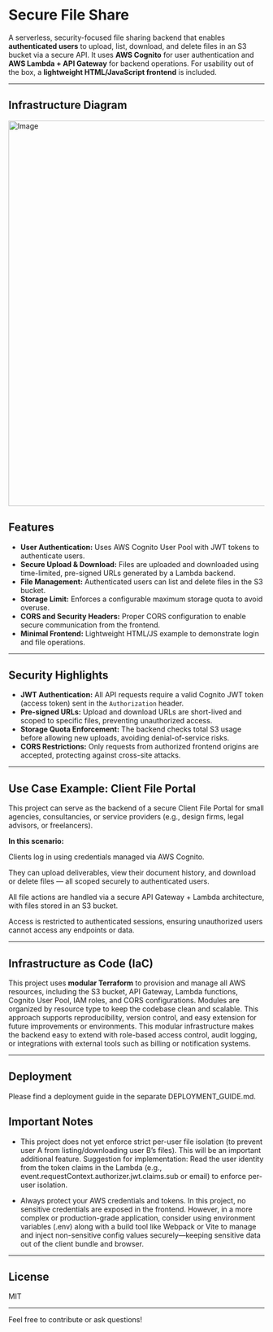 # Secure File Share

A serverless, security-focused file sharing backend that enables **authenticated users** to upload, list, download, and delete files in an S3 bucket via a secure API. 
It uses **AWS Cognito** for user authentication and **AWS Lambda + API Gateway** for backend operations.
For usability out of the box, a **lightweight HTML/JavaScript frontend** is included. 

---

## Infrastructure Diagram

<img width="713" height="758" alt="Image" src="https://github.com/user-attachments/assets/941912a1-e6d1-4aca-8e45-51811c3ad747" />

## Features

- **User Authentication:** Uses AWS Cognito User Pool with JWT tokens to authenticate users.
- **Secure Upload & Download:** Files are uploaded and downloaded using time-limited, pre-signed URLs generated by a Lambda backend.
- **File Management:** Authenticated users can list and delete files in the S3 bucket.
- **Storage Limit:** Enforces a configurable maximum storage quota to avoid overuse.
- **CORS and Security Headers:** Proper CORS configuration to enable secure communication from the frontend.
- **Minimal Frontend:** Lightweight HTML/JS example to demonstrate login and file operations.

---

## Security Highlights

- **JWT Authentication:** All API requests require a valid Cognito JWT token (access token) sent in the `Authorization` header.
- **Pre-signed URLs:** Upload and download URLs are short-lived and scoped to specific files, preventing unauthorized access.
- **Storage Quota Enforcement:** The backend checks total S3 usage before allowing new uploads, avoiding denial-of-service risks.
- **CORS Restrictions:** Only requests from authorized frontend origins are accepted, protecting against cross-site attacks.

---

## Use Case Example: Client File Portal

This project can serve as the backend of a secure Client File Portal for small agencies, consultancies, or service providers (e.g., design firms, legal advisors, or freelancers).

**In this scenario:**

Clients log in using credentials managed via AWS Cognito.

They can upload deliverables, view their document history, and download or delete files — all scoped securely to authenticated users.

All file actions are handled via a secure API Gateway + Lambda architecture, with files stored in an S3 bucket.

Access is restricted to authenticated sessions, ensuring unauthorized users cannot access any endpoints or data.

---

## Infrastructure as Code (IaC)

This project uses **modular Terraform** to provision and manage all AWS resources, including the S3 bucket, API Gateway, Lambda functions, Cognito User Pool, IAM roles, and CORS configurations. Modules are organized by resource type to keep the codebase clean and scalable. This approach supports reproducibility, version control, and easy extension for future improvements or environments. 
This modular infrastructure makes the backend easy to extend with role-based access control, audit logging, or integrations with external tools such as billing or notification systems.

---

## Deployment

Please find a deployment guide in the separate DEPLOYMENT_GUIDE.md.  

## Important Notes

- This project does not yet enforce strict per-user file isolation (to prevent user A from listing/downloading user B’s files). 
This will be an important additional feature. Suggestion for implementation: Read the user identity from the token claims in the Lambda (e.g., event.requestContext.authorizer.jwt.claims.sub or email) to enforce per-user isolation. 

- Always protect your AWS credentials and tokens.
In this project, no sensitive credentials are exposed in the frontend. 
However, in a more complex or production-grade application, consider using environment variables (.env) 
along with a build tool like Webpack or Vite to manage and inject non-sensitive config 
values securely—keeping sensitive data out of the client bundle and browser.

---

## License

MIT

---

Feel free to contribute or ask questions!

